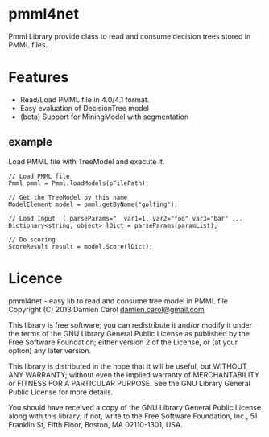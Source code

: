 pmml4net
========

Pmml Library provide class to read and consume decision trees stored in PMML files.

Features
========

* Read/Load PMML file in 4.0/4.1 format.
* Easy evaluation of DecisionTree model
* (beta) Support for MiningModel with segmentation

example
-------

Load PMML file with TreeModel and execute it.

	// Load PMML file
	Pmml pmml = Pmml.loadModels(pFilePath);
			
	// Get the TreeModel by this name
	ModelElement model = pmml.getByName("golfing");
	
	// Load Input  ( parseParams="  var1=1, var2="foo" var3="bar" ...	
	Dictionary<string, object> lDict = parseParams(paramList);
	
	// Do scoring
	ScoreResult result = model.Score(lDict);


Licence
=======

pmml4net - easy lib to read and consume tree model in PMML file
Copyright (C) 2013  Damien Carol <damien.carol@gmail.com>

This library is free software; you can redistribute it and/or
modify it under the terms of the GNU Library General Public
License as published by the Free Software Foundation; either
version 2 of the License, or (at your option) any later version.

This library is distributed in the hope that it will be useful,
but WITHOUT ANY WARRANTY; without even the implied warranty of
MERCHANTABILITY or FITNESS FOR A PARTICULAR PURPOSE.  See the GNU
Library General Public License for more details.

You should have received a copy of the GNU Library General Public
License along with this library; if not, write to the
Free Software Foundation, Inc., 51 Franklin St, Fifth Floor,
Boston, MA  02110-1301, USA.

